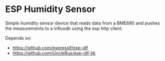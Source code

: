 # ESP Humidity Sensor

Simple humidity sensor device that reads data from a BME680 and pushes the measurements to a influxdb using the esp http client.

Depends on:
- https://github.com/espressif/esp-idf
- https://github.com/UncleRus/esp-idf-lib

